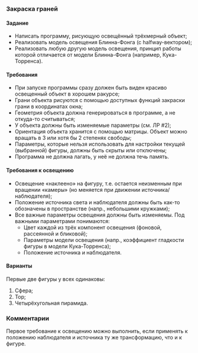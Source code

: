 ### Закраска граней
#### Задание
* Написать программу, рисующую освещённый трёхмерный объект;
* Реализовать модель освещения Блинна-Фонга (с halfway-вектором);
* Реализовать любую другую модель освещения, принцип работы которой отличается от модели Блинна-Фонга (например, Кука-Торренса).

#### Требования
* При запуске программы сразу должен быть виден красиво освещенный объект в хорошем ракурсе;
* Грани объекта рисуются с помощью доступных функций закраски грани в координатах окна;
* Геометрия объекта должна генерироваться в программе, а не откуда-то считываться;
* У объекта должны быть изменяемые параметры (см. ЛР #2);
* Ориентация объекта хранится с помощью матрицы. Объект можно вращать в 3 или хотя бы 2 степенях свободы;
* Параметры, которые нельзя использовать для настройки текущей (выбранной) фигуры, должны быть скрыты или отключены;
* Программа не должна лагать, у неё не должна течь память.

#### Требования к освещению
* Освещение «наклеено» на фигуру, т.е. остается неизменным при вращении «камеры» (но меняется при движении источника/наблюдателя);
* Положение источника света и наблюдателя должны быть как-то обозначены в пространстве (напр., небольшими кружками);
* Все важные параметры освещения должны быть изменяемы. Под важными параметрами понимаются:
  * Цвет каждой из трёх компонент освещения (фоновой, рассеянной и бликовой);
  * Параметры модели освещения (напр., коэффициент гладкости фигуры в модели Кука-Торренса);
  * Положение источника и наблюдателя.


#### Варианты
Первые две фигуры у всех одинаковы:

1. Сфера;
2. Тор;
3. Четырёхугольная пирамида.

### Комментарии
Первое требование к освещению можно выполнить, если применять к положению наблюдателя и источника ту же трансформацию, что и к фигуре.